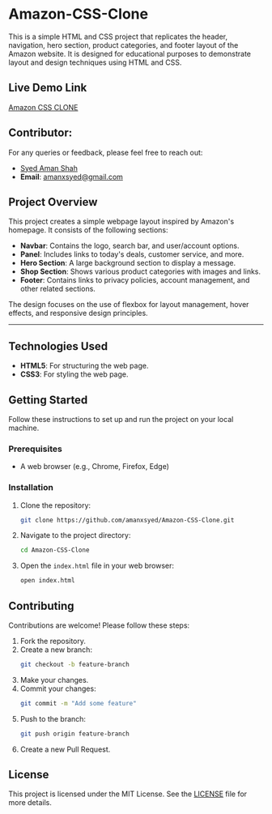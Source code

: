 # Amazon-CSS-Clone

This is a simple HTML and CSS project that replicates the header, navigation, hero section, product categories, and footer layout of the Amazon website. It is designed for educational purposes to demonstrate layout and design techniques using HTML and CSS.

## Live Demo Link

[Amazon CSS CLONE](<https://amazon-css-clone.netlify.app/>)

## Contributor:
For any queries or feedback, please feel free to reach out:

- [Syed Aman Shah](<https://github.com/amanxsyed>)
- **Email**: [amanxsyed@gmail.com](mailto:amanxsyed@gmail.com)

## Project Overview

This project creates a simple webpage layout inspired by Amazon's homepage. It consists of the following sections:

- **Navbar**: Contains the logo, search bar, and user/account options.
- **Panel**: Includes links to today's deals, customer service, and more.
- **Hero Section**: A large background section to display a message.
- **Shop Section**: Shows various product categories with images and links.
- **Footer**: Contains links to privacy policies, account management, and other related sections.

The design focuses on the use of flexbox for layout management, hover effects, and responsive design principles.

---

## Technologies Used

- **HTML5**: For structuring the web page.
- **CSS3**: For styling the web page.


## Getting Started

Follow these instructions to set up and run the project on your local machine.

### Prerequisites

- A web browser (e.g., Chrome, Firefox, Edge)

### Installation

1. Clone the repository:
    ```sh
    git clone https://github.com/amanxsyed/Amazon-CSS-Clone.git
    ```

2. Navigate to the project directory:
    ```sh
    cd Amazon-CSS-Clone
    ```

3. Open the `index.html` file in your web browser:
    ```sh
    open index.html
    ```

## Contributing

Contributions are welcome! Please follow these steps:

1. Fork the repository.
2. Create a new branch:
    ```sh
    git checkout -b feature-branch
    ```
3. Make your changes.
4. Commit your changes:
    ```sh
    git commit -m "Add some feature"
    ```
5. Push to the branch:
    ```sh
    git push origin feature-branch
    ```
6. Create a new Pull Request.

## License

This project is licensed under the MIT License. See the [LICENSE](LICENSE) file for more details.